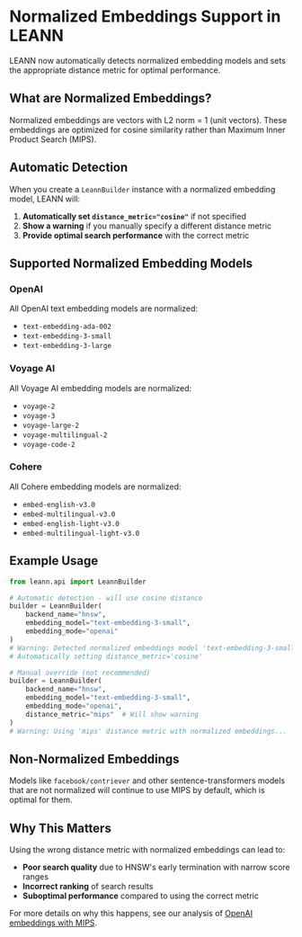 # Normalized Embeddings Support in LEANN

LEANN now automatically detects normalized embedding models and sets the appropriate distance metric for optimal performance.

## What are Normalized Embeddings?

Normalized embeddings are vectors with L2 norm = 1 (unit vectors). These embeddings are optimized for cosine similarity rather than Maximum Inner Product Search (MIPS).

## Automatic Detection

When you create a `LeannBuilder` instance with a normalized embedding model, LEANN will:

1. **Automatically set `distance_metric="cosine"`** if not specified
2. **Show a warning** if you manually specify a different distance metric
3. **Provide optimal search performance** with the correct metric

## Supported Normalized Embedding Models

### OpenAI
All OpenAI text embedding models are normalized:
- `text-embedding-ada-002`
- `text-embedding-3-small`
- `text-embedding-3-large`

### Voyage AI
All Voyage AI embedding models are normalized:
- `voyage-2`
- `voyage-3`
- `voyage-large-2`
- `voyage-multilingual-2`
- `voyage-code-2`

### Cohere
All Cohere embedding models are normalized:
- `embed-english-v3.0`
- `embed-multilingual-v3.0`
- `embed-english-light-v3.0`
- `embed-multilingual-light-v3.0`

## Example Usage

```python
from leann.api import LeannBuilder

# Automatic detection - will use cosine distance
builder = LeannBuilder(
    backend_name="hnsw",
    embedding_model="text-embedding-3-small",
    embedding_mode="openai"
)
# Warning: Detected normalized embeddings model 'text-embedding-3-small'...
# Automatically setting distance_metric='cosine'

# Manual override (not recommended)
builder = LeannBuilder(
    backend_name="hnsw",
    embedding_model="text-embedding-3-small",
    embedding_mode="openai",
    distance_metric="mips"  # Will show warning
)
# Warning: Using 'mips' distance metric with normalized embeddings...
```

## Non-Normalized Embeddings

Models like `facebook/contriever` and other sentence-transformers models that are not normalized will continue to use MIPS by default, which is optimal for them.

## Why This Matters

Using the wrong distance metric with normalized embeddings can lead to:
- **Poor search quality** due to HNSW's early termination with narrow score ranges
- **Incorrect ranking** of search results
- **Suboptimal performance** compared to using the correct metric

For more details on why this happens, see our analysis of [OpenAI embeddings with MIPS](../examples/main_cli_example.py).
